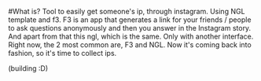 #What is?
Tool to easily get someone's ip, through instagram. Using NGL template and f3.
F3 is an app that generates a link for your friends / people to ask questions anonymously and then you answer in the Instagram story.
And apart from that this ngl, which is the same. Only with another interface.
Right now, the 2 most common are, F3 and NGL. Now it's coming back into fashion, so it's time to collect ips.

(building :D)

